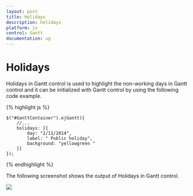 ```yaml
---
layout: post
title: Holidays
description: holidays
platform: js
control: Gantt
documentation: ug
---
```


# Holidays

Holidays in Gantt control is used to highlight the non-working days in Gantt control and it can be initialized with Gantt control by using the following code example.

{% highlight js %}

    $("#GanttContainer").ejGantt({
        //...
        holidays: [{
            day: "2/11/2014",
            label: " Public holiday",
            background: "yellowgreen "
        }]
    });

{% endhighlight %}

The following screenshot shows the output of Holidays in Gantt control.

![]("/js/Gantt/Holidays_images/Holidays_img1.png")

